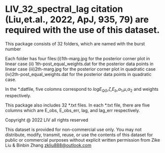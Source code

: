 # LIV_32_spectral_lag  citation (Liu,et.al., 2022, ApJ, 935, 79) are required with the use of this dataset.
This package consists of 32 folders, which are named with the burst number

Each folder has four files:(i)1th-marg.jpg for the posterior corner plot in linear case (ii) 1th-post_equal_weights.dat for the posterior data points in linear case (iii)2th-marg.jpg for the posterior corner plot in quadratic case (iv)2th-post_equal_weights.dat for the posterior data points in quadratic case.

In the  *.datfile,  five colomns  correspond to $logE_{QG}$,$\zeta$,$E_b$,$\alpha_1$,$\mu$,$\alpha_2$ and weights respectively.


This package also includes 32 *.txt files. In each *.txt file, there are five columns which are E_obs, E_obs_err, lag, and lag_err respectively.

Copyright @ 2022 LIV all rights  reserved 

This dataset is provided for non-commercial use only. You may not distribute, modify, transmit, reuse, or use the contents of this dataset for public or commercial purposes without explicit written permission from Zike Liu & Binbin Zhang zkliu888@outlook.com
